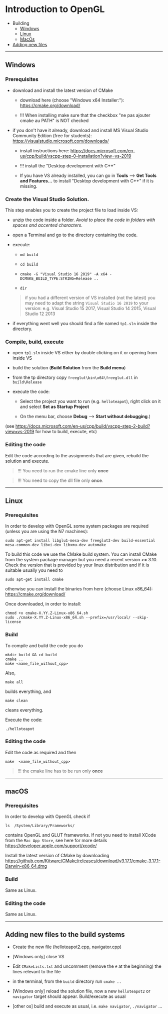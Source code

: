 # Introduction to OpenGL

- Building
  * [Windows](#windows)
  * [Linux](#linux)
  * [MacOs](#macos)
- [Adding new files](#Adding-new-files-to-the-build-systems)

---

## Windows

### Prerequisites

* download and install the latest version of CMake

   * download here (choose "Windows x64 Installer:"): https://cmake.org/download/ 
   
   * !!! When installing make sure that the checkbox "ne pas ajouter cmake au PATH" is NOT checked
 

* if you don't have it already, download and install MS Visual Studio Community Edition (free for students): https://visualstudio.microsoft.com/downloads/

    * install instructions here: https://docs.microsoft.com/en-us/cpp/build/vscpp-step-0-installation?view=vs-2019
    
    * !!! install the "Desktop development with C++"
    
    * If you have VS already installed, you can go in **Tools** --> **Get Tools and Features...** to install "Desktop development with C++" if it is missing.


### Create the Visual Studio Solution. 

This step enables you to create the project file to load inside VS:

* unzip the code inside a folder. *Avoid to place the code in folders with spaces and accented characters*.

* open a Terminal and go to the directory containing the code.

* execute:

  * `md build`
  
  * `cd build`
  
  * `cmake -G "Visual Studio 16 2019" -A x64 -DCMAKE_BUILD_TYPE:STRING=Release ..`
  
  * `dir`
  
  > if you had a different version of VS installed (not the latest) you may need to adapt the string `Visual Studio 16 2019` to your version: e.g. Visual Studio 15 2017, Visual Studio 14 2015, Visual Studio 12 2013
  
* if everything went well you should find a file named `tp1.sln` inside the directory.


### Compile, build, execute 

* open `tp1.sln` inside VS either by double clicking on it or opening from inside VS

* build the solution (**Build Solution** from the **Build menu**)

* from the tp directory copy `freeglut\bin\x64\freeglut.dll` in `build\Release`

* execute the code:  

  * Select the project you want to run (e.g. `helloteapot`), right click on it and select **Set as Startup Project** 
  
  * On the menu bar, choose **Debug** --> **Start without debugging**.)

(see https://docs.microsoft.com/en-us/cpp/build/vscpp-step-2-build?view=vs-2019 for how to build, execute, etc)


### Editing the code

Edit the code according to the assignments that are given, rebuild the solution and execute. 

> !!! You need to run the cmake line only **once**

> !!! You need to copy the dll file only **once**.

---

## Linux

### Prerequisites

In order to develop with OpenGL some system packages are required (unless you are using the N7 machines):

```
sudo apt-get install libglu1-mesa-dev freeglut3-dev build-essential mesa-common-dev libxi-dev libxmu-dev automake
```

To build this code we use the CMake build system. You can install CMake from the system package manager but you need a recent version >= 3.10. Check the version that is provided by your linux distribution and if it is suitable usually you need to 

```
sudo apt-get install cmake
```

otherwise you can install the binaries from here (choose Linux x86_64): https://cmake.org/download/ 

Once downloaded, in order to install:
```
chmod +x cmake-X.YY.Z-Linux-x86_64.sh
sudo ./cmake-X.YY.Z-Linux-x86_64.sh --prefix=/usr/local/ --skip-license
```
  
### Build
 
To compile and build the code you do 

 ```
 mkdir build && cd build
 cmake ..
 make <name_file_without_cpp>
 ```

Also,

```
make all
```
builds everything, and

```
make clean
```
cleans everything.

Execute the code:

```
./helloteapot
```

### Editing the code

Edit the code as required and then

```
make  <name_file_without_cpp>
```

> !!! the cmake line has to be run only **once**

---

## macOS

### Prerequisites

In order to develop with OpenGL check if 

```
ls  /System/Library/Frameworks/
```
contains OpenGL and GLUT frameworks.
If not you need to install XCode  from the `Mac App Store`, see here for more details https://developer.apple.com/support/xcode/

Install the latest version of CMake by downloading https://github.com/Kitware/CMake/releases/download/v3.17.1/cmake-3.17.1-Darwin-x86_64.dmg

### Build
 
 Same as Linux.
 
### Editing the code
 
 Same as Linux.
 
---

## Adding new files to the build systems
 
 * Create the new file (helloteapot2.cpp, navigator.cpp)
 
 * [Windows only] close VS
 
 * Edit `CMakeLists.txt` and uncomment (remove the `#` at the beginning) the lines relevant to the file
 
 * in the terminal, from the `build` directory run `cmake ..`
 
 * [Windows only] reload the solution file, now a new `helloteapot2` or `navigator` target should appear. Build/execute as usual
 
 * [other os] build and execute as usual, i.e. `make navigator`, `./navigator` ...
 